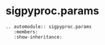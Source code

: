 # sigpyproc.params

```{eval-rst}
.. automodule:: sigpyproc.params
   :members:
   :show-inheritance:
```
